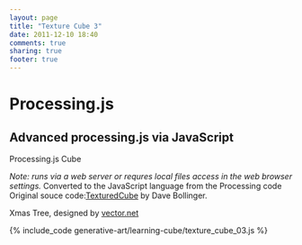 ```yaml
---
layout: page
title: "Texture Cube 3"
date: 2011-12-10 18:40
comments: true
sharing: true
footer: true
---
```


<h1>Processing.js</h1>
<h2>Advanced processing.js via JavaScript</h2>
<p>Processing.js Cube</p>
<em>Note: runs via a web server or requres local files access in the web browser settings.</em>
Converted to the JavaScript language from the Processing code<br>
Original souce code:<a href="http://processing.org/learning/3d/texturecube.html">TexturedCube</a> 
by Dave Bollinger.

Xmas Tree, designed by <a href="http://vector.net">vector.net</a>

<canvas id="canvas1" width="200" height="200"></canvas>

<script src="../processing-1.3.6-api.js"></script>
<script src="texture_cube_03.js"></script>

{% include_code generative-art/learning-cube/texture_cube_03.js %}

